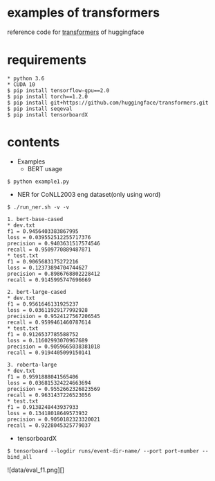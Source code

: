 # examples of transformers
reference code for [transformers](https://github.com/huggingface/transformers) of huggingface

# requirements

```
* python 3.6
* CUDA 10
$ pip install tensorflow-gpu==2.0
$ pip install torch==1.2.0
$ pip install git+https://github.com/huggingface/transformers.git
$ pip install seqeval
$ pip install tensorboardX
```

# contents

- Examples
  - BERT usage
```
$ python example1.py
```

- NER for CoNLL2003 eng dataset(only using word)
```
$ ./run_ner.sh -v -v

1. bert-base-cased
* dev.txt
f1 = 0.9456403383867995
loss = 0.039552512255717376
precision = 0.9403631517574546
recall = 0.9509770889487871
* test.txt
f1 = 0.9065683175272216
loss = 0.12373894704744627
precision = 0.8986768802228412
recall = 0.9145995747696669

2. bert-large-cased
* dev.txt
f1 = 0.9561646131925237
loss = 0.03611929177992928
precision = 0.9524127567206545
recall = 0.9599461460787614
* test.txt
f1 = 0.9126537785588752
loss = 0.11602993070967689
precision = 0.9059665038381018
recall = 0.9194405099150141

3. roberta-large
* dev.txt
f1 = 0.9591888041565406
loss = 0.036815324224663694
precision = 0.9552662326823569
recall = 0.9631437226523056
* test.txt
f1 = 0.9138248443937933
loss = 0.13418018649573932
precision = 0.9050182323320021
recall = 0.9228045325779037
```
  - tensorboardX
```
$ tensorboard --logdir runs/event-dir-name/ --port port-number --bind_all
```
![data/eval_f1.png][]
